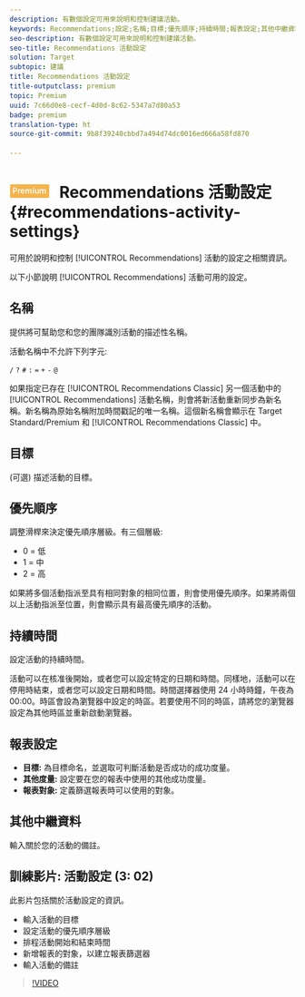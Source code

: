 ```yaml
---
description: 有數個設定可用來說明和控制建議活動。
keywords: Recommendations;設定;名稱;目標;優先順序;持續時間;報表設定;其他中繼資料
seo-description: 有數個設定可用來說明和控制建議活動。
seo-title: Recommendations 活動設定
solution: Target
subtopic: 建議
title: Recommendations 活動設定
title-outputclass: premium
topic: Premium
uuid: 7c66d0e8-cecf-4d0d-8c62-5347a7d80a53
badge: premium
translation-type: ht
source-git-commit: 9b8f39240cbbd7a494d74dc0016ed666a58fd870

---
```



# ![PREMIUM](/help/assets/premium.png) Recommendations 活動設定{#recommendations-activity-settings}

可用於說明和控制 [!UICONTROL Recommendations] 活動的設定之相關資訊。

以下小節說明 [!UICONTROL Recommendations] 活動可用的設定。

## 名稱

提供將可幫助您和您的團隊識別活動的描述性名稱。

活動名稱中不允許下列字元:

`/`
`?`
`#`
`:`
`=`
`+`
`-`
`@`

如果指定已存在 [!UICONTROL Recommendations Classic] 另一個活動中的 [!UICONTROL Recommendations] 活動名稱，則會將新活動重新同步為新名稱。新名稱為原始名稱附加時間戳記的唯一名稱。這個新名稱會顯示在 Target Standard/Premium 和 [!UICONTROL Recommendations Classic] 中。

## 目標

(可選) 描述活動的目標。

## 優先順序

調整滑桿來決定優先順序層級。有三個層級:

* 0 = 低
* 1 = 中
* 2 = 高

如果將多個活動指派至具有相同對象的相同位置，則會使用優先順序。如果將兩個以上活動指派至位置，則會顯示具有最高優先順序的活動。

## 持續時間

設定活動的持續時間。

活動可以在核准後開始，或者您可以設定特定的日期和時間。同樣地，活動可以在停用時結束，或者您可以設定日期和時間。時間選擇器使用 24 小時時鐘，午夜為 00:00。時區會設為瀏覽器中設定的時區。若要使用不同的時區，請將您的瀏覽器設定為其他時區並重新啟動瀏覽器。

## 報表設定

* **目標:** 為目標命名，並選取可判斷活動是否成功的成功度量。
* **其他度量:** 設定要在您的報表中使用的其他成功度量。
* **報表對象:** 定義篩選報表時可以使用的對象。

## 其他中繼資料

輸入關於您的活動的備註。

## 訓練影片: 活動設定 (3: 02)

此影片包括關於活動設定的資訊。

* 輸入活動的目標
* 設定活動的優先順序層級
* 排程活動開始和結束時間
* 新增報表的對象，以建立報表篩選器
* 輸入活動的備註

>[!VIDEO](https://video.tv.adobe.com/v/17381)